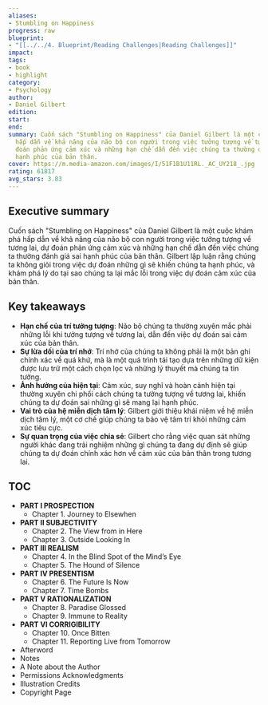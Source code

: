 ```yaml
---
aliases:
- Stumbling on Happiness
progress: raw
blueprint:
- "[[../../4. Blueprint/Reading Challenges|Reading Challenges]]"
impact:
tags:
- book
- highlight
category:
- Psychology
author:
- Daniel Gilbert
edition:
start:
end:
summary: Cuốn sách "Stumbling on Happiness" của Daniel Gilbert là một cuộc khám phá
  hấp dẫn về khả năng của não bộ con người trong việc tưởng tượng về tương lai, dự
  đoán phản ứng cảm xúc và những hạn chế dẫn đến việc chúng ta thường đánh giá sai
  hạnh phúc của bản thân.
cover: https://m.media-amazon.com/images/I/51F1B1U11RL._AC_UY218_.jpg
rating: 61817
avg_stars: 3.83
---
```



## Executive summary

Cuốn sách "Stumbling on Happiness" của Daniel Gilbert là một cuộc khám phá hấp dẫn về khả năng của não bộ con người trong việc tưởng tượng về tương lai, dự đoán phản ứng cảm xúc và những hạn chế dẫn đến việc chúng ta thường đánh giá sai hạnh phúc của bản thân. Gilbert lập luận rằng chúng ta không giỏi trong việc dự đoán những gì sẽ khiến chúng ta hạnh phúc, và khám phá lý do tại sao chúng ta lại mắc lỗi trong việc dự đoán cảm xúc của bản thân.

## Key takeaways

- **Hạn chế của trí tưởng tượng**: Não bộ chúng ta thường xuyên mắc phải những lỗi khi tưởng tượng về tương lai, dẫn đến việc dự đoán sai cảm xúc của bản thân.
- **Sự lừa dối của trí nhớ**: Trí nhớ của chúng ta không phải là một bản ghi chính xác về quá khứ, mà là một quá trình tái tạo dựa trên những dữ kiện được lưu trữ một cách chọn lọc và những lý thuyết mà chúng ta tin tưởng.
- **Ảnh hưởng của hiện tại**:  Cảm xúc, suy nghĩ và hoàn cảnh hiện tại thường xuyên chi phối cách chúng ta tưởng tượng về tương lai, khiến chúng ta dự đoán sai những gì sẽ mang lại hạnh phúc.
- **Vai trò của hệ miễn dịch tâm lý**: Gilbert giới thiệu khái niệm về hệ miễn dịch tâm lý, một cơ chế giúp chúng ta bảo vệ tâm trí khỏi những cảm xúc tiêu cực.
- **Sự quan trọng của việc chia sẻ**:  Gilbert cho rằng việc quan sát những người khác đang trải nghiệm những gì chúng ta đang dự định sẽ giúp chúng ta dự đoán chính xác hơn về cảm xúc của bản thân trong tương lai.

## TOC

- **PART I PROSPECTION**
  - Chapter 1. Journey to Elsewhen
- **PART II SUBJECTIVITY**
  - Chapter 2. The View from in Here
  - Chapter 3. Outside Looking In
- **PART III REALISM**
  - Chapter 4. In the Blind Spot of the Mind’s Eye
  - Chapter 5. The Hound of Silence
- **PART IV PRESENTISM**
  - Chapter 6. The Future Is Now
  - Chapter 7. Time Bombs
- **PART V RATIONALIZATION**
  - Chapter 8. Paradise Glossed
  - Chapter 9. Immune to Reality
- **PART VI CORRIGIBILITY**
  - Chapter 10. Once Bitten
  - Chapter 11. Reporting Live from Tomorrow
- Afterword
- Notes
- A Note about the Author
- Permissions Acknowledgments
- Illustration Credits
- Copyright Page
```
